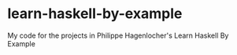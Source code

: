 # learn-haskell-by-example
My code for the projects in Philippe Hagenlocher's Learn Haskell By Example
